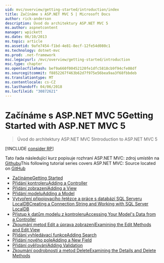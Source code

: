 ```yaml
---
uid: mvc/overview/getting-started/introduction/index
title: Začínáme s ASP.NET MVC 5 | Microsoft Docs
author: rick-anderson
description: Úvod do architektury ASP.NET MVC 5
ms.author: aspnetcontent
manager: wpickett
ms.date: 06/10/2013
ms.topic: article
ms.assetid: 9afe7454-f1bd-4e81-8ecf-12fe54d080c1
ms.technology: dotnet-mvc
ms.prod: .net-framework
msc.legacyurl: /mvc/overview/getting-started/introduction
msc.type: chapter
ms.openlocfilehash: bef9a660f00452120fe1dfc5818cb9f94cfe08df
ms.sourcegitcommit: f8852267f463b62d7f975e56bea9aa3f68fbbdeb
ms.translationtype: MT
ms.contentlocale: cs-CZ
ms.lasthandoff: 04/06/2018
ms.locfileid: "30872621"
---
```

<a name="getting-started-with-aspnet-mvc-5"></a><span data-ttu-id="d7c13-103">Začínáme s ASP.NET MVC 5</span><span class="sxs-lookup"><span data-stu-id="d7c13-103">Getting Started with ASP.NET MVC 5</span></span>
====================
> <span data-ttu-id="d7c13-104">Úvod do architektury ASP.NET MVC 5</span><span class="sxs-lookup"><span data-stu-id="d7c13-104">Introduction to ASP.NET MVC 5</span></span>

[!INCLUDE [consider RP](../../../../includes/razor.md)]

<span data-ttu-id="d7c13-105">Tato řada následující kurz popisuje rozhraní ASP.NET MVC: zdroj umístěn na [Githubu](https://github.com/aspnet/Docs/tree/master/aspnet/mvc/overview/getting-started/introduction/sample/MvcMovie/MvcMovie)</span><span class="sxs-lookup"><span data-stu-id="d7c13-105">This following tutorial series covers ASP.NET MVC: Source located on [GitHub](https://github.com/aspnet/Docs/tree/master/aspnet/mvc/overview/getting-started/introduction/sample/MvcMovie/MvcMovie)</span></span>

- [<span data-ttu-id="d7c13-106">Začínáme</span><span class="sxs-lookup"><span data-stu-id="d7c13-106">Getting Started</span></span>](getting-started.md)
- [<span data-ttu-id="d7c13-107">Přidání kontroleru</span><span class="sxs-lookup"><span data-stu-id="d7c13-107">Adding a Controller</span></span>](adding-a-controller.md)
- [<span data-ttu-id="d7c13-108">Přidání zobrazení</span><span class="sxs-lookup"><span data-stu-id="d7c13-108">Adding a View</span></span>](adding-a-view.md)
- [<span data-ttu-id="d7c13-109">Přidání modelu</span><span class="sxs-lookup"><span data-stu-id="d7c13-109">Adding a Model</span></span>](adding-a-model.md)
- [<span data-ttu-id="d7c13-110">Vytvoření připojovacího řetězce a práce s databází SQL Serveru LocalDB</span><span class="sxs-lookup"><span data-stu-id="d7c13-110">Creating a Connection String and Working with SQL Server LocalDB</span></span>](creating-a-connection-string.md)
- [<span data-ttu-id="d7c13-111">Přístup k datům modelu z kontroleru</span><span class="sxs-lookup"><span data-stu-id="d7c13-111">Accessing Your Model's Data from a Controller</span></span>](accessing-your-models-data-from-a-controller.md)
- [<span data-ttu-id="d7c13-112">Zkoumání metod Edit a úprava zobrazení</span><span class="sxs-lookup"><span data-stu-id="d7c13-112">Examining the Edit Methods and Edit View</span></span>](examining-the-edit-methods-and-edit-view.md)
- [<span data-ttu-id="d7c13-113">Přidání vyhledávací funkce</span><span class="sxs-lookup"><span data-stu-id="d7c13-113">Adding Search</span></span>](adding-search.md)
- [<span data-ttu-id="d7c13-114">Přidání nového pole</span><span class="sxs-lookup"><span data-stu-id="d7c13-114">Adding a New Field</span></span>](adding-a-new-field.md)
- [<span data-ttu-id="d7c13-115">Přidání ověřování</span><span class="sxs-lookup"><span data-stu-id="d7c13-115">Adding Validation</span></span>](adding-validation.md)
- [<span data-ttu-id="d7c13-116">Zkoumání podrobností a metod Delete</span><span class="sxs-lookup"><span data-stu-id="d7c13-116">Examining the Details and Delete Methods</span></span>](examining-the-details-and-delete-methods.md)
